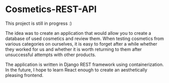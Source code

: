 # Cosmetics-REST-API

This project is still in progress :)

The idea was to create an application that would allow you to create a database of used cosmetics and review them. When testing cosmetics from various categories on ourselves, it is easy to forget after a while whether they worked for us and whether it is worth returning to them after unsuccessful attempts with other products.

The application is written in Django REST framework using containerization. In the future, I hope to learn React enough to create an aesthetically pleasing frontend.